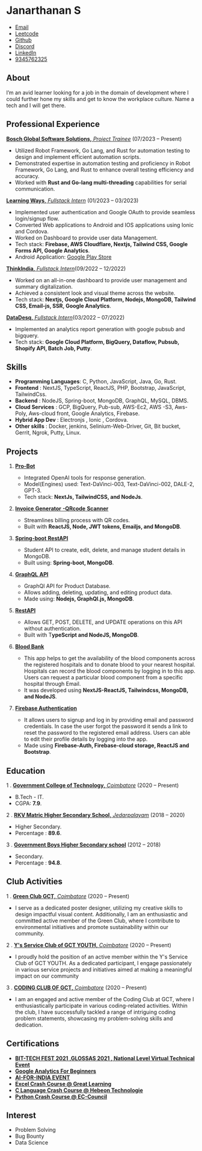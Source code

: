 
# Janarthanan S
- [Email](mailto:janarthananabc1729@gmail.com)
- [Leetcode](https://leetcode.com/Janarthanan1729/)
- [Github](https://github.com/JanarthananGCT/)
- [Discord](https://discordapp.com/users/895693932036509736)
- [LinkedIn](https://www.linkedin.com/in/janarthanan-s-6731a5214/)
- [9345762325](#) 


## About
I’m an avid learner looking for a job in the domain of development where I could further hone my skills and get to know the workplace culture. Name a tech and I will get there.

## Professional Experience

[**Bosch Global Software Solutions,** *Project Trainee*](https://www.bosch-softwaretechnologies.com/en/our-company/about-us/) (07/2023 – Present)
- Utilized Robot Framework, Go Lang, and Rust for automation testing to design and implement efficient automation scripts.
- Demonstrated expertise in automation testing and proficiency in Robot Framework, Go Lang, and Rust to enhance overall testing efficiency and accuracy.
- Worked with **Rust and Go-lang multi-threading** capabilities for serial communication.

[**Learning Ways,** *Fullstack* *Intern*](http://www.learningways.co.in/) (01/2023 – 03/2023)
- Implemented user authentication and Google OAuth to provide seamless login/signup flow.
- Converted Web applications to Android and IOS applications using Ionic and Cordova.
- Worked on Dashboard to provide user data Management.
- Tech stack: **Firebase, AWS Cloudflare, Nextjs, Tailwind CSS, Google Forms API, Google Analytics**.
- Android Application: [Google Play Store](https://play.google.com/store/apps/details?id=com.exapmle.learningways)

[**ThinkIndia,** *Fullstack* *Intern*](https://ideopedia-ideopedia1.vercel.app/)(09/2022 – 12/2022)
- Worked on an all-in-one dashboard to provide user management and summary digitalization.
- Achieved a consistent look and visual theme across the website.
- Tech stack: **Nextjs, Google Cloud Platform, Nodejs, MongoDB, Tailwind CSS, Email-js, SSR, Google Analytics**.

[**DataDesq,** *Fullstack* *Intern*](#)(03/2022 – 07/2022)
- Implemented an analytics report generation with google pubsub and bigquery.
- Tech stack: **Google Cloud Platform, BigQuery, Dataflow, Pubsub, Shopify API, Batch Job, Putty**.

## Skills
- **Programming Languages**: C, Python, JavaScript, Java, Go, Rust.
- **Frontend**  : NextJS, TypeScript, ReactJS, PHP, Bootstrap, JavaScript, TailwindCss.
- **Backend**   : NodeJS, Spring-boot, MongoDB, GraphQL, MySQL, DBMS.
- **Cloud Services**   : GCP, BigQuery, Pub-sub, AWS-Ec2, AWS -S3, Aws-Poly, Aws-cloud front, Google Analytics, Firebase.
- **Hybrid App Dev**   : Electronjs , Ionic , Cordova.
- **Other skills**   : Docker, jenkins, Selinium-Web-Driver, Git, Bit bucket, Gerrit, Ngrok, Putty, Linux.

## Projects
1. [**Pro-Bot**](https://probot-theta.vercel.app/)
   - Integrated OpenAI tools for response generation.
   - Model(Engines) used: Text-DaVinci-003, Text-DaVinci-002, DALE-2, GPT-3.
   - Tech stack: **NextJs, TailwindCSS, and NodeJs**.

2. [**Invoice** **Generator** **-QRcode** **Scanner**](https://invoice-gen-client.vercel.app/)
   - Streamlines billing process with QR codes.
   - Built with **ReactJS, Node, JWT tokens, Emailjs, and MongoDB**.

3. [**Spring-boot** **RestAPI**](https://github.com/JanarthananGCT/springboot-rest-service)
   - Student API to create, edit, delete, and manage student details in MongoDB.
   - Built using: **Spring-boot, MongoDB**.

4. [**GraphQL** **API**](https://github.com/JanarthananGCT/graphQl-nodejs-mongoDB)
   - GraphQl API for Product Database.
   - Allows adding, deleting, updating, and editing product data.
   - Made using: **Nodejs, GraphQl.js, MongoDB**.

5. [**RestAPI**](https://github.com/JanarthananGCT/rest-api-typescript)
   - Allows GET, POST, DELETE, and UPDATE operations on this API without authentication.
   - Built with T**ypeScript and NodeJS, MongoDB**.
  
6. [**Blood Bank**](https://blood-bank-iml2.vercel.app/)
   - This app helps to get the availability of the blood components across the registered hospitals and to donate blood to your nearest hospital. Hospitals can record the blood components by logging in to this app. Users can request a particular blood component from a specific hospital through Email.
   - It was developed using **NextJS-ReactJS, Tailwindcss, MongoDB, and NodeJS**.
  
7. [**Firebase Authentication**](https://firebase-auth-b66p.vercel.app/)
   - It allows users to signup and log in by providing email and password credentials. In case the user forgot the password it sends a link to reset the password to the registered email address. Users can able to edit their profile details by logging into the app.
   - Made using **Firebase-Auth, Firebase-cloud storage, ReactJS and Bootstrap**.

## Education

1 . [**Government College of Technology,** *Coimbatore*](https://gct.ac.in) (2020 – Present)
   - B.Tech - IT.
   - CGPA: **7.9**.

2 . [**RKV Matric Higher Secondary School,** *Jedarpalayam*](#) (2018 – 2020)
   - Higher Secondary.
   - Percentage : **89.6**.

3 . [**Government Boys Higher Secondary school**](#) (2012 – 2018)
   - Secondary.
   - Percentage : **94.8**.
                    

## Club Activities

1 . [**Green Club GCT,** *Coimbatore*](https://www.facebook.com/GCTGREENCLUB/) (2020 – Present)
   - I serve as a dedicated poster designer, utilizing my creative skills to design impactful visual content. Additionally, I am an enthusiastic and committed active member of the Green Club, where I contribute to environmental initiatives and promote sustainability within our community.

2 . [**Y's Service Club of GCT YOUTH,** *Coimbatore*](https://ysyouthgct.in/) (2020 – Present)
   - I proudly hold the position of an active member within the Y's Service Club of GCT YOUTH. As a dedicated participant, I engage passionately in various service projects and initiatives aimed at making a meaningful impact on our community

3 . [**CODING CLUB OF GCT,** *Coimbatore*](https://www.codingclubgct.in/) (2020 – Present)
   - I am an engaged and active member of the Coding Club at GCT, where I enthusiastically participate in various coding-related activities. Within the club, I have successfully tackled a range of intriguing coding problem statements, showcasing my problem-solving skills and dedication.
                    


## Certifications
   - [**BIT-TECH FEST 2021  ,GLOSSAS 2021  , National Level Virtual Technical Event**](https://drive.google.com/file/d/10-og0xRQ_ETQzm_nwkOpv3MsbpBko1fp/view?usp=sharing)
   - [**Google Analytics For Beginners**](https://analytics.google.com/analytics/academy/certificate/RwJN9oNCRsK1z5pqi0tEJw)
   - [**AI-FOR-INDIA EVENT**](http://www.guvi.in/certificate?id=331bQI6K97H761J051)
   - [**Excel Crash Course @ Great Learning**](verify.greatlearning.in/DYVMJYXA)
   - [**C Language Crash Course  @ Hebeon Technologie**](https://drive.google.com/file/d/1K6xck-UA34vY7xHMLMAHs9Q49n3CIh04/view?usp=sharing)
   - [**Python Crash Course @ EC-Council**](https://drive.google.com/file/d/1WY4VVyne986G8VgqyLbNbREHi1y3ikdX/view?usp=sharing)


## Interest
   - Problem Solving
   - Bug Bounty
   - Data Science
